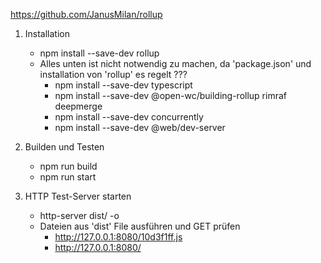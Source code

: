 
https://github.com/JanusMilan/rollup

1. Installation
   - npm install --save-dev rollup 
   - Alles unten ist nicht notwendig zu machen, da 'package.json' und installation von 'rollup' es regelt ???
     - npm install --save-dev typescript
     - npm install --save-dev @open-wc/building-rollup rimraf deepmerge
     - npm install --save-dev concurrently
     - npm install --save-dev @web/dev-server

2. Builden und Testen
   - npm run build
   - npm run start

3. HTTP Test-Server  starten
   - http-server dist/ -o
   - Dateien aus 'dist' File ausführen und GET prüfen
     - http://127.0.0.1:8080/10d3f1ff.js
     - http://127.0.0.1:8080/
